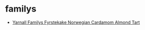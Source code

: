 # familys

 * [Yarnall Familys Fyrstekake Norwegian Cardamom Almond Tart](index/y/yarnall-familys-fyrstekake-norwegian-cardamom-almond-tart-51135090.json)
